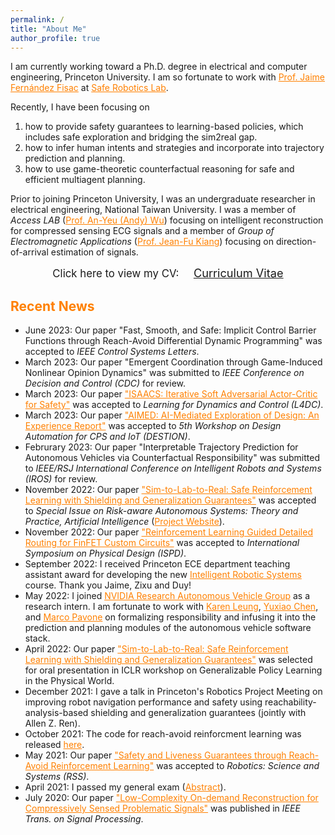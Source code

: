 ```yaml
---
permalink: /
title: "About Me"
author_profile: true
---
```


I am currently working toward a Ph.D. degree in electrical and computer engineering, Princeton University.
I am so fortunate to work with <a href="https://ece.princeton.edu/people/jaime-fernandez-fisac" style="color: rgb(255, 128, 0)"><span>Prof. Jaime Fernández Fisac</span></a> at <a href="https://saferobotics.princeton.edu/" style="color: rgb(255, 128, 0)"><span>Safe Robotics Lab</span></a>.

<!-- how to provide safety and convergence guarantees for learning-based multi-agent reinforcement learning in zero-sum games, and -->
Recently, I have been focusing on
1. how to provide safety guarantees to learning-based policies, which includes safe exploration and bridging the sim2real gap.
2. how to infer human intents and strategies and incorporate into trajectory prediction and planning.
3. how to use game-theoretic counterfactual reasoning for safe and efficient multiagent planning.
<!-- 3. how to infer and distinguish soft and hard constraints in human preferences by asking for ranking feedback on multiple candidate solutions. -->

Prior to joining Princeton University, I was an undergraduate researcher in electrical engineering, National Taiwan University.
I was a member of *Access LAB* (<a href="http://access.ee.ntu.edu.tw/" style="color: rgb(255, 128, 0)">Prof. An-Yeu (Andy) Wu</a>) focusing on intelligent reconstruction for compressed sensing ECG signals and a member of *Group of Electromagnetic Applications* (<a href="http://cc.ee.ntu.edu.tw/~jfkiang/" style="color: rgb(255, 128, 0)">Prof. Jean-Fu Kiang</a>) focusing on direction-of-arrival estimation of signals.

<center>
	<span style="font-size: 120%;">
		Click here to view my CV: &nbsp;&nbsp;&nbsp;
	</span> 
	<a href="/files/CV.pdf" target="_blank" class="btn warning">
		<span style="font-size: 130%;">
			Curriculum Vitae
		</span>
	</a>
</center>

<h2 style="color:#ff8000">
  Recent News
</h2>

* June 2023: Our paper "Fast, Smooth, and Safe: Implicit Control Barrier Functions through Reach-Avoid Differential Dynamic Programming" was accepted to *IEEE Control Systems Letters*.
* March 2023: Our paper "Emergent Coordination through Game-Induced Nonlinear Opinion Dynamics" was submitted to *IEEE Conference on Decision and Control (CDC)* for review.
* March 2023: Our paper <a href="https://saferobotics.princeton.edu/research/isaacs" style="color: rgb(255, 128, 0)">"ISAACS: Iterative Soft Adversarial Actor-Critic for Safety"</a> was accepted to *Learning for Dynamics and Control (L4DC)*.
* March 2023: Our paper <a href="https://dl.acm.org/doi/10.1145/3576914.3589205" style="color: rgb(255, 128, 0)">"AIMED: AI-Mediated Exploration of Design: An Experience Report"</a>  was accepted to *5th Workshop on Design Automation for CPS and IoT (DESTION)*.
* Februrary 2023: Our paper "Interpretable Trajectory Prediction for Autonomous Vehicles via Counterfactual Responsibility" was submitted to *IEEE/RSJ International Conference on Intelligent Robots and Systems (IROS)* for review.
* November 2022: Our paper <a href="https://saferoboticslab.github.io/SimLabReal/" style="color: rgb(255, 128, 0)">"Sim-to-Lab-to-Real: Safe Reinforcement Learning with Shielding and Generalization Guarantees"</a> was accepted to *Special Issue on Risk-aware Autonomous Systems: Theory and Practice, Artificial Intelligence* (<a href="https://saferoboticslab.github.io/SimLabReal/" style="color: rgb(255, 128, 0)">Project Website</a>).
* November 2022: Our paper <a href="https://dl.acm.org/doi/10.1145/3569052.3571874" style="color: rgb(255, 128, 0)">"Reinforcement Learning Guided Detailed Routing for FinFET Custom Circuits"</a> was accepted to *International Symposium on Physical Design (ISPD)*.
* September 2022: I received Princeton ECE department teaching assistant award for developing the new <a href="https://ece.princeton.edu/news/robot-trucks-drive-students-solve-real-problems-modern-robotics" style="color: rgb(255, 128, 0)">Intelligent Robotic Systems</a> course. Thank you Jaime, Zixu and Duy!
* May 2022: I joined <a href="https://nvr-avg.github.io/" style="color: rgb(255, 128, 0)">NVIDIA Research Autonomous Vehicle Group</a> as a research intern. I am fortunate to work with <a href="http://faculty.washington.edu/kymleung/" style="color: rgb(255, 128, 0)">Karen Leung</a>, <a href="https://nvr-avg.github.io/author/yuxiao-chen/" style="color: rgb(255, 128, 0)">Yuxiao Chen</a>, and <a href="https://web.stanford.edu/~pavone/" style="color: rgb(255, 128, 0)">Marco Pavone</a> on formalizing responsibility and infusing it into the prediction and planning modules of the autonomous vehicle software stack.
* April 2022: Our paper <a href="https://saferoboticslab.github.io/SimLabReal/" style="color: rgb(255, 128, 0)">"Sim-to-Lab-to-Real: Safe Reinforcement Learning with Shielding and Generalization Guarantees"</a> was selected for oral presentation in ICLR workshop on Generalizable Policy Learning in the Physical World.
* December 2021: I gave a talk in Princeton's Robotics Project Meeting on improving robot navigation performance and safety using reachability-analysis-based shielding and generalization guarantees (jointly with Allen Z. Ren).
* October 2021: The code for reach-avoid reinforcment learning was released <a href="https://github.com/SafeRoboticsLab/safety_rl" style="color: rgb(255, 128, 0)">here</a>.
* May 2021: Our paper <a href="https://saferobotics.princeton.edu/research/reach-avoid-rl" style="color: rgb(255, 128, 0)">"Safety and Liveness Guarantees through Reach-Avoid Reinforcement Learning"</a> was accepted to *Robotics: Science and Systems (RSS)*.
* April 2021: I passed my general exam (<a href="https://kaichiehhsu.github.io/posts/general" style="color: rgb(255, 128, 0)">Abstract</a>).
* July 2020: Our paper <a href="https://ieeexplore.ieee.org/document/9131803?fbclid=IwAR3f-I6_L-uqGiHDsFOakNSB4ftMwMWpVJp1IQAyWYX_mSCGwSEK1Co2jB8" style="color: rgb(255, 128, 0)">"Low-Complexity On-demand Reconstruction for Compressively Sensed Problematic Signals"</a> was published in *IEEE Trans. on Signal Processing*.